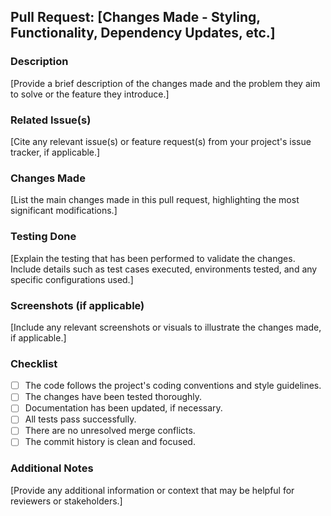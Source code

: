 ## Pull Request: [Changes Made - Styling, Functionality, Dependency Updates, etc.]

### Description
[Provide a brief description of the changes made and the problem they aim to solve or the feature they introduce.]

### Related Issue(s)
[Cite any relevant issue(s) or feature request(s) from your project's issue tracker, if applicable.]

### Changes Made
[List the main changes made in this pull request, highlighting the most significant modifications.]

### Testing Done
[Explain the testing that has been performed to validate the changes. Include details such as test cases executed, environments tested, and any specific configurations used.]

### Screenshots (if applicable)
[Include any relevant screenshots or visuals to illustrate the changes made, if applicable.]

### Checklist
- [ ] The code follows the project's coding conventions and style guidelines.
- [ ] The changes have been tested thoroughly.
- [ ] Documentation has been updated, if necessary.
- [ ] All tests pass successfully.
- [ ] There are no unresolved merge conflicts.
- [ ] The commit history is clean and focused.

### Additional Notes
[Provide any additional information or context that may be helpful for reviewers or stakeholders.]